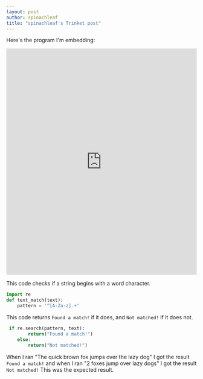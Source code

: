 ```yaml
---
layout: post
author: spinachleaf
title: "spinachleaf's Trinket post"
---
```

Here's the program I'm embedding:
<iframe src="https://trinket.io/embed/python/e051c2a288" width="100%" height="600" frameborder="0" marginwidth="0" marginheight="0" allowfullscreen></iframe>


This code checks if a string begins with a word character.
```python
import re
def text_match(text):
    pattern = '^[A-Za-z].+'
```
This code returns `Found a match!` if it does, and `Not matched!` if it does not.
```python
 if re.search(pattern, text):
        return("Found a match!")
    else:
        return("Not matched!")
```

When I ran "The quick brown fox jumps over the lazy dog" I got the result `Found a match!` and when I ran "2 foxes jump over lazy dogs" I got the result `Not matched!`
This was the expected result.
